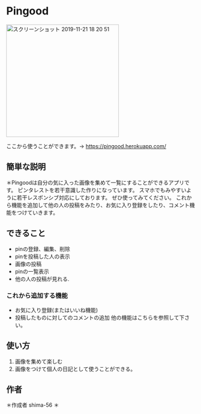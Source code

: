# Pingood
<img width="300" alt="スクリーンショット 2019-11-21 18 20 51" src="https://user-images.githubusercontent.com/55123060/69324398-b848fd00-0c8b-11ea-9c7f-75053bcc1b73.png">





ここから使うことができます。→
https://pingood.herokuapp.com/
 
## 簡単な説明

 ＊Pingoodは自分の気に入った画像を集めて一覧にすることができるアプリです。
 ピンタレストを若干意識した作りになっています。
 スマホでもみやすいように若干レスポンシブ対応にしております。
 ぜひ使ってみてください。
 これから機能を追加して他の人の投稿をみたり、お気に入り登録をしたり、コメント機能をつけていきます。
 
## できること
 
- pinの登録、編集、削除
- pinを投稿した人の表示
- 画像の投稿
- pinの一覧表示
- 他の人の投稿が見れる.

### これから追加する機能

- お気に入り登録(またはいいね機能)
- 投稿したものに対してのコメントの追加
他の機能はこちらを参照して下さい。
 
## 使い方

1. 画像を集めて楽しむ
2. 画像をつけて個人の日記として使うことができる。

## 作者
 
 ＊作成者 shima-56
 ＊

